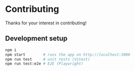 # Contributing

Thanks for your interest in contributing!

## Development setup

```bash
npm i
npm start        # runs the app on http://localhost:3000
npm run test     # unit tests (Vitest)
npm run test:e2e # E2E (Playwright)
```
